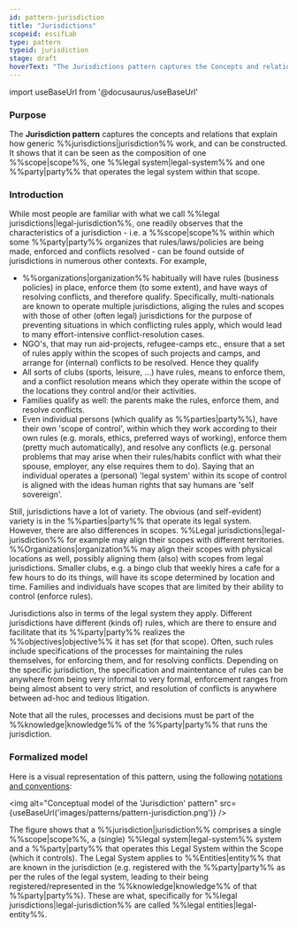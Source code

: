 ```yaml
---
id: pattern-jurisdiction
title: "Jurisdictions"
scopeid: essifLab
type: pattern
typeid: jurisdiction
stage: draft
hoverText: "The Jurisdictions pattern captures the Concepts and relations that explain what a generic Jurisdiction consists of, and relates it to Parties and Legal Entities."
---
```


import useBaseUrl from '@docusaurus/useBaseUrl'

### Purpose
<!-- Concisely describe what can you do with the pattern that is (at least) harder if you didn't have it. -->
The **Jurisdiction pattern** captures the concepts and relations that explain how generic %%jurisdictions|jurisdiction%%  work, and can be constructed. It shows that it can be seen as the composition of one %%scope|scope%%, one %%legal system|legal-system%% and one %%party|party%% that operates the legal system within that scope.

### Introduction
<!-- Gently introduce the pattern, by referring to real-world situations and using colloquial terms, so that when someone has read the text, (s)he knows what it is about, and is ready to delve into the specifics of the pattern. -->
While most people are familiar with what we call %%legal jurisdictions|legal-jurisdiction%%, one readily observes that the characteristics of a jurisdiction - i.e. a %%scope|scope%% within which some %%party|party%% organizes that rules/laws/policies are being made, enforced and conflicts resolved - can be found outside of jurisdictions in numerous other contexts. For example,

- %%organizations|organization%% habitually will have rules (business policies) in place, enforce them (to some extent), and have ways of resolving conflicts, and therefore qualify. Specifically, multi-nationals are known to operate multiple jurisdictions, aliging the rules and scopes with those of other (often legal) jurisdictions for the purpose of preventing situations in which conflicting rules apply, which would lead to many effort-intensive conflict-resolution cases.
- NGO's, that may run aid-projects, refugee-camps etc., ensure that a set of rules apply within the scopes of such projects and camps, and arrange for (internal) conflicts to be resolved. Hence they qualify
- All sorts of clubs (sports, leisure, ...) have rules, means to enforce them, and a conflict resolution means which they operate within the scope of the locations they control and/or their activities. 
- Families qualify as well: the parents make the rules, enforce them, and resolve conflicts.
- Even individual persons (which qualify as %%parties|party%%), have their own 'scope of control', within which they work according to their own rules (e.g. morals, ethics, preferred ways of working), enforce them (pretty much automatically), and resolve any conflicts (e.g. personal problems that may arise when their rules/habits conflict with what their spouse, employer, any else requires them to do). Saying that an individual operates a (personal) 'legal system' within its scope of control is aligned with the ideas human rights that say humans are 'self sovereign'.

Still, jurisdictions have a lot of variety. The obvious (and self-evident) variety is in the %%parties|party%% that operate its legal system. However, there are also differences in scopes. %%Legal jurisdictions|legal-jurisdiction%% for example may align their scopes with different territories. %%Organizations|organization%% may align their scopes with physical locations as well, possibly aligning them (also) with scopes from legal jurisdictions. Smaller clubs, e.g. a bingo club that weekly hires a cafe for a few hours to do its things, will have its scope determined by location and time. Families and individuals have scopes that are limited by their ability to control (enforce rules).

Jurisdictions also in terms of the legal system they apply. Different jurisdictions have different (kinds of) rules, which are there to ensure and facilitate that its %%party|party%% realizes the %%objectives|objective%% it has set (for that scope). Often, such rules include specifications of the processes for maintaining the rules themselves, for enforcing them, and for resolving conflicts. Depending on the specific jurisdiction, the specification and maintentance of rules can be anywhere from being very informal to very formal, enforcement ranges from being almost absent to very strict, and resolution of conflicts is anywhere between ad-hoc and tedious litigation.

Note that all the rules, processes and decisions must be part of the %%knowledge|knowledge%% of the %%party|party%% that runs the jurisdiction.

### Formalized model
Here is a visual representation of this pattern, using the following [notations and conventions](../notations-and-conventions#pattern-diagram-notations):

<img
  alt="Conceptual model of the 'Jurisdiction' pattern"
  src={useBaseUrl('images/patterns/pattern-jurisdiction.png')}
/>

The figure shows that a %%jurisdiction|jurisdiction%% comprises a single %%scope|scope%%, a (single) %%legal system|legal-system%% system and a %%party|party%% that operates this Legal System within the Scope (which it controls). The Legal System applies to %%Entities|entity%% that are known in the jurisdiction (e.g. registered with the %%party|party%% as per the rules of the legal system, leading to their being registered/represented in the %%knowledge|knowledge%% of that %%party|party%%). These are what, specifically for %%legal jurisdictions|legal-jurisdiction%% are called %%legal entities|legal-entity%%.